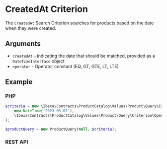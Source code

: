 # CreatedAt Criterion

The `CreatedAt` Search Criterion searches for products based on the date when they were created.

## Arguments

- `createdAt` - indicating the date that should be matched, provided as a `DateTimeInterface` object
- `operator` - Operator constant (EQ, GT, GTE, LT, LTE)

## Example

### PHP

``` php
$criteria = new \Ibexa\Contracts\ProductCatalog\Values\Product\Query\Criterion\CreatedAt(
    new DateTime('2023-03-01'),
    \Ibexa\Contracts\ProductCatalog\Values\Product\Query\Criterion\Operator::GTE,
);

$productQuery = new ProductQuery(null, $criteria);
```

### REST API

